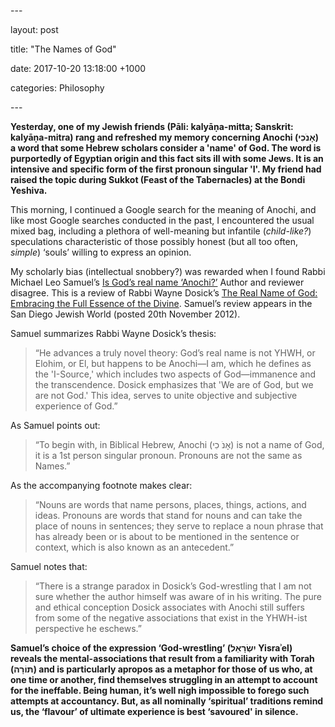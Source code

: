 \---

layout: post

title: "The Names of God"

date: 2017-10-20 13:18:00 +1000

categories: Philosophy

\---

**Yesterday, one of my Jewish friends (Pāli: kalyāṇa-mitta; Sanskrit:
kalyāṇa-mitra) rang and refreshed my memory concerning Anochi (אָנֹכִי)
a word that some Hebrew scholars consider a 'name' of God. The word is
purportedly of Egyptian origin and this fact sits ill with some Jews. It
is an intensive and specific form of the first pronoun singular 'I'. My
friend had raised the topic during Sukkot (Feast of the Tabernacles) at
the Bondi Yeshiva.**

This morning, I continued a Google search for the meaning of Anochi, and
like most Google searches conducted in the past, I encountered the usual
mixed bag, including a plethora of well-meaning but infantile
(*child-like?*) speculations characteristic of those possibly honest
(but all too often, *simple*) ‘souls’ willing to express an opinion.

My scholarly bias (intellectual snobbery?) was rewarded when I found
Rabbi Michael Leo Samuel’s [Is God’s real name
‘Anochi?’](https://www.sdjewishworld.com/2012/11/20/is-gods-real-name-anochi-author-and-reviewer-disagree/)
Author and reviewer disagree. This is a review of Rabbi Wayne Dosick’s
[The Real Name of God: Embracing the Full Essence of the
Divine](https://play.google.com/store/books/details?pcampaignid=books_read_action&id=LlwoDwAAQBAJ).
Samuel’s review appears in the San Diego Jewish World (posted 20th
November 2012).

Samuel summarizes Rabbi Wayne Dosick’s thesis:

> “He advances a truly novel theory: God’s real name is not YHWH, or
> Elohim, or El, but happens to be Anochi—I am, which he defines as the
> 'I-Source,' which includes two aspects of God—immanence and the
> transcendence. Dosick emphasizes that 'We are of God, but we are not
> God.' This idea, serves to unite objective and subjective experience
> of God.”

As Samuel points out:

> “To begin with, in Biblical Hebrew, Anochi (אָנֹ כִי) is not a name of
> God, it is a 1st person singular pronoun. Pronouns are not the same as
> Names.”

As the accompanying footnote makes clear:

> “Nouns are words that name persons, places, things, actions, and
> ideas. Pronouns are words that stand for nouns and can take the place
> of nouns in sentences; they serve to replace a noun phrase that has
> already been or is about to be mentioned in the sentence or context,
> which is also known as an antecedent.”

Samuel notes that:

> “There is a strange paradox in Dosick’s God-wrestling that I am not
> sure whether the author himself was aware of in his writing. The pure
> and ethical conception Dosick associates with Anochi still suffers
> from some of the negative associations that exist in the YHWH-ist
> perspective he eschews.”

**Samuel’s choice of the expression ‘God-wrestling’ (יִשְׂרָאֵל
Yisraʾel) reveals the mental-associations that result from a
familiarity with Torah (תּוֹרָה) and is particularly apropos as a
metaphor for those of us who, at one time or another, find themselves
struggling in an attempt to account for the ineffable. Being human, it’s
well nigh impossible to forego such attempts at accountancy. But, as all
nominally ‘spiritual’ traditions remind us, the ‘flavour’ of ultimate
experience is best ‘savoured' in silence.**
